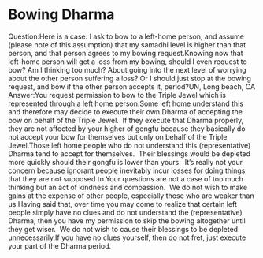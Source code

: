 # Bowing Dharma

Question:​Here is a case: I ask to bow to a left-home person, and assume (please note of this assumption) that my samadhi level is higher than that person, and that person agrees to my bowing request.​Knowing now that left-home person will get a loss from my bowing, should I even request to bow?      Am I thinking too much? About going into the next level of worrying about the other person suffering a loss? Or I should just stop at the bowing request, and bow if the other person accepts it, period?UN, Long beach, CA  Answer:​You request permission to bow to the Triple Jewel which is represented through a left home person.Some left home understand this and therefore may decide to execute their own Dharma of accepting the bow on behalf of the Triple Jewel.  If they execute that Dharma properly, they are not affected by your higher of gongfu because they basically do not accept your bow for themselves but only on behalf of the Triple Jewel.Those left home people who do not understand this (representative) Dharma tend to accept for themselves.  Their blessings would be depleted more quickly should their gongfu is lower than yours.  It’s really not your concern because ignorant people inevitably incur losses for doing things that they are not supposed to.Your questions are not a case of too much thinking but an act of kindness and compassion.  We do not wish to make gains at the expense of other people, especially those who are weaker than us.Having said that, over time you may come to realize that certain left people simply have no clues and do not understand the (representative) Dharma, then you have my permission to skip the bowing altogether until they get wiser.  We do not wish to cause their blessings to be depleted unnecessarily.​If you have no clues yourself, then do not fret, just execute your part of the Dharma period.